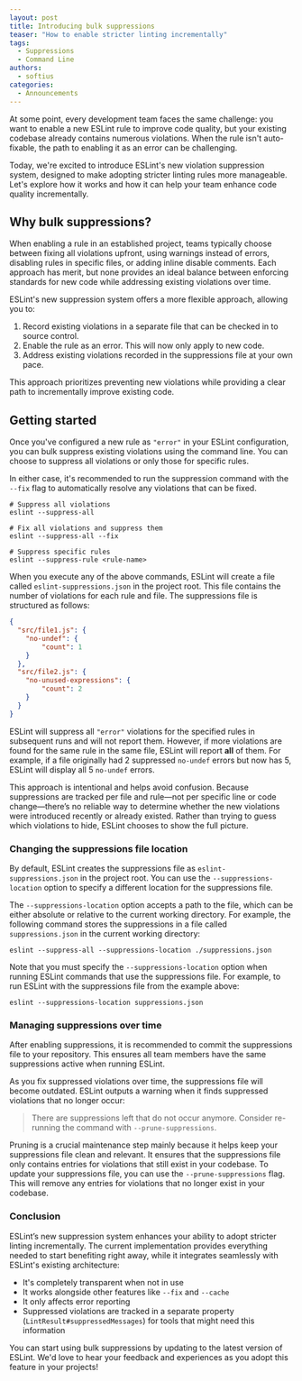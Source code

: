 ```yaml
---
layout: post
title: Introducing bulk suppressions
teaser: "How to enable stricter linting incrementally"
tags:
  - Suppressions
  - Command Line
authors:
  - softius
categories:
  - Announcements
---
```


At some point, every development team faces the same challenge: you want to enable a new ESLint rule to improve code quality, but your existing codebase already contains numerous violations. When the rule isn't auto-fixable, the path to enabling it as an error can be challenging.

Today, we're excited to introduce ESLint's new violation suppression system, designed to make adopting stricter linting rules more manageable. Let's explore how it works and how it can help your team enhance code quality incrementally.

## Why bulk suppressions?

When enabling a rule in an established project, teams typically choose between fixing all violations upfront, using warnings instead of errors, disabling rules in specific files, or adding inline disable comments. Each approach has merit, but none provides an ideal balance between enforcing standards for new code while addressing existing violations over time.

ESLint's new suppression system offers a more flexible approach, allowing you to:

1. Record existing violations in a separate file that can be checked in to source control.
2. Enable the rule as an error. This will now only apply to new code.
3. Address existing violations recorded in the suppressions file at your own pace.

This approach prioritizes preventing new violations while providing a clear path to incrementally improve existing code.

## Getting started

Once you've configured a new rule as `"error"` in your ESLint configuration, you can bulk suppress existing violations using the command line. You can choose to suppress all violations or only those for specific rules.

In either case, it's recommended to run the suppression command with the `--fix` flag to automatically resolve any violations that can be fixed.

```
# Suppress all violations
eslint --suppress-all

# Fix all violations and suppress them
eslint --suppress-all --fix

# Suppress specific rules
eslint --suppress-rule <rule-name>
```

When you execute any of the above commands, ESLint will create a file called `eslint-suppressions.json` in the project root. This file contains the number of violations for each rule and file. The suppressions file is structured as follows:

```json
{
  "src/file1.js": {
    "no-undef": {
        "count": 1
    }
  },
  "src/file2.js": {
    "no-unused-expressions": {
        "count": 2
    }
  }
}
```

ESLint will suppress all `"error"` violations for the specified rules in subsequent runs and will not report them. However, if more violations are found for the same rule in the same file, ESLint will report **all** of them. For example, if a file originally had 2 suppressed `no-undef` errors but now has 5, ESLint will display all 5 `no-undef` errors.

This approach is intentional and helps avoid confusion. Because suppressions are tracked per file and rule—not per specific line or code change—there’s no reliable way to determine whether the new violations were introduced recently or already existed. Rather than trying to guess which violations to hide, ESLint chooses to show the full picture.

### Changing the suppressions file location

By default, ESLint creates the suppressions file as `eslint-suppressions.json` in the project root. You can use the `--suppressions-location` option to specify a different location for the suppressions file.

The `--suppressions-location` option accepts a path to the file, which can be either absolute or relative to the current working directory. For example, the following command stores the suppressions in a file called `suppressions.json` in the current working directory:

```
eslint --suppress-all --suppressions-location ./suppressions.json
```

Note that you must specify the `--suppressions-location` option when running ESLint commands that use the suppressions file. For example, to run ESLint with the suppressions file from the example above:

```
eslint --suppressions-location suppressions.json
```

### Managing suppressions over time

After enabling suppressions, it is recommended to commit the suppressions file to your repository. This ensures all team members have the same suppressions active when running ESLint.

As you fix suppressed violations over time, the suppressions file will become outdated. ESLint outputs a warning when it finds suppressed violations that no longer occur:

> There are suppressions left that do not occur anymore. Consider re-running the command with `--prune-suppressions`.

Pruning is a crucial maintenance step mainly because it helps keep your suppressions file clean and relevant. It ensures that the suppressions file only contains entries for violations that still exist in your codebase. To update your suppressions file, you can use the `--prune-suppressions` flag. This will remove any entries for violations that no longer exist in your codebase.

### Conclusion

ESLint’s new suppression system enhances your ability to adopt stricter linting incrementally. The current implementation provides everything needed to start benefiting right away, while it integrates seamlessly with ESLint's existing architecture:

* It's completely transparent when not in use
* It works alongside other features like `--fix` and `--cache`
* It only affects error reporting
* Suppressed violations are tracked in a separate property (`LintResult#suppressedMessages`) for tools that might need this information

You can start using bulk suppressions by updating to the latest version of ESLint. We'd love to hear your feedback and experiences as you adopt this feature in your projects!
